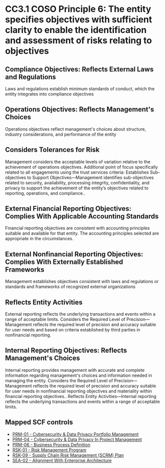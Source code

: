 # CC3.1 COSO Principle 6: The entity specifies objectives with sufficient clarity to enable the identification and assessment of risks relating to objectives
## Compliance Objectives: Reflects External Laws and Regulations
Laws and regulations establish minimum standards of conduct, which the entity integrates into compliance objectives
## Operations Objectives: Reflects Management's Choices
Operations objectives reflect management's choices about structure, industry considerations, and performance of the entity
## Considers Tolerances for Risk
Management considers the acceptable levels of variation relative to the achievement of operations objectives. Additional point of focus specifically related to all engagements using the trust services criteria: Establishes Sub-objectives to Support Objectives—Management identifies sub-objectives related to security, availability, processing integrity, confidentiality, and privacy to support the achievement of the entity’s objectives related to reporting, operations, and compliance..
## External Financial Reporting Objectives: Complies With Applicable Accounting Standards
Financial reporting objectives are consistent with accounting principles suitable and available for that entity. The accounting principles selected are appropriate in the circumstances.
## External Nonfinancial Reporting Objectives: Complies With Externally Established Frameworks
Management establishes objectives consistent with laws and regulations or standards and frameworks of recognized external organizations
## Reflects Entity Activities
External reporting reflects the underlying transactions and events within a range of acceptable limits. Considers the Required Level of Precision—Management reflects the required level of precision and accuracy suitable for user needs and based on criteria established by third parties in nonfinancial reporting.
## Internal Reporting Objectives: Reflects Management's Choices
Internal reporting provides management with accurate and complete information regarding management's choices and information needed in managing the entity. Considers the Required Level of Precision—Management reflects the required level of precision and accuracy suitable for user needs in nonfinancial reporting objectives and materiality within financial reporting objectives.. Reflects Entity Activities—Internal reporting reflects the underlying transactions and events within a range of acceptable limits.
## Mapped SCF controls
- [PRM-01 - Cybersecurity & Data Privacy Portfolio Management](../scf/prm-01-cybersecurity&dataprivacyportfoliomanagement.md)
- [PRM-04 - Cybersecurity & Data Privacy In Project Management](../scf/prm-04-cybersecurity&dataprivacyinprojectmanagement.md)
- [PRM-06 - Business Process Definition](../scf/prm-06-businessprocessdefinition.md)
- [RSK-01 - Risk Management Program](../scf/rsk-01-riskmanagementprogram.md)
- [RSK-09 - Supply Chain Risk Management (SCRM) Plan](../scf/rsk-09-supplychainriskmanagement(scrm)plan.md)
- [SEA-02 - Alignment With Enterprise Architecture](../scf/sea-02-alignmentwithenterprisearchitecture.md)